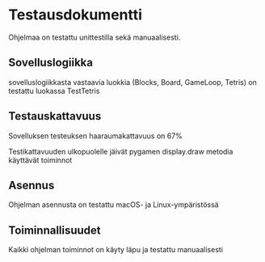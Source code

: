 # Testausdokumentti

Ohjelmaa on testattu unittestilla sekä manuaalisesti.

## Sovelluslogiikka

sovelluslogiikkasta vastaavia luokkia (Blocks, Board, GameLoop, Tetris) on testattu luokassa TestTetris

## Testauskattavuus
Sovelluksen testeuksen haaraumakattavuus on 67%

Testikattavuuden ulkopuolelle jäivät pygamen display.draw metodia käyttävät toiminnot

## Asennus

Ohjelman asennusta on testattu macOS- ja Linux-ympäristössä

## Toiminnallisuudet

Kaikki ohjelman toiminnot on käyty läpu ja testattu manuaalisesti
